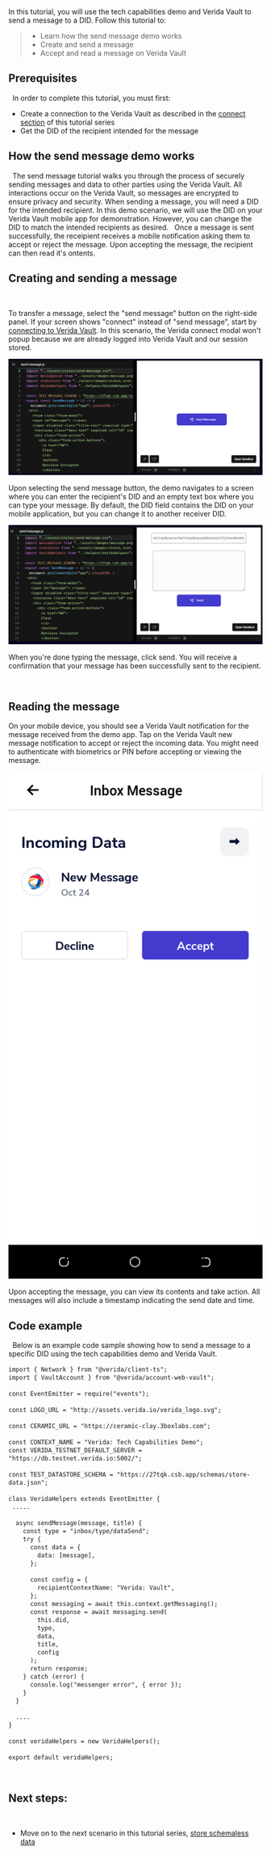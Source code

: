 In this tutorial, you will use the tech capabilities demo and Verida Vault to send a message to a DID. Follow this tutorial to:
&nbsp;
> * Learn how the send message demo works
> * Create and send a message
> * Accept and read a message on Verida Vault
&nbsp;

## Prerequisites
&nbsp;
In order to complete this tutorial, you must first:
&nbsp;
* Create a connection to the Verida Vault as described in the [connect section](./connect) of this tutorial series
* Get the DID of the recipient intended for the message
&nbsp;

## How the send message demo works
&nbsp;
The send message tutorial walks you through the process of securely sending messages and data to other parties using the Verida Vault. All interactions occur on the Verida Vault, so messages are encrypted to ensure privacy and security. When sending a message, you will need a DID for the intended recipient. In this demo scenario, we will use the DID on your Verida Vault mobile app for demonstration. However, you can change the DID to match the intended recipients as desired.
&nbsp;
Once a message is sent successfully, the receipient receives a mobile notification asking them to accept or reject the message. Upon accepting the message, the recipient can then read it's ontents. 
&nbsp;

## Creating and sending a message
&nbsp;

To transfer a message, select the "send message" button on the right-side panel. If your screen shows "connect" instead of "send message", start by [connecting to Verida Vault](./connect). In this scenario, the Verida connect modal won't popup because we are already logged into Verida Vault and our session stored. 

![Send message](./media/send-message.png)

Upon selecting the send message button, the demo navigates to a screen where you can enter the recipient's DID and an empty text box where you can type your message. By default, the DID field contains the DID on your mobile application, but you can change it to another receiver DID.

![Create message](./media/create-message.png)

When you're done typing the message, click send. You will receive a confirmation that your message has been successfully sent to the recipient.

&nbsp;
## Reading the message

On your mobile device, you should see a Verida Vault notification for the message received from the demo app. Tap on the Verida Vault new message notification to accept or reject the incoming data. You might need to authenticate with biometrics or PIN before accepting or viewing the message. 

![Accept or decline message](./media/accept-message.png)

Upon accepting the message, you can view its contents and take action. All messages will also include a timestamp indicating the send date and time.
&nbsp;
## Code example
&nbsp;
Below is an example code sample showing how to send a message to a specific DID using the tech capabilities demo and Verida Vault.
&nbsp;
```tsx
import { Network } from "@verida/client-ts";
import { VaultAccount } from "@verida/account-web-vault";

const EventEmitter = require("events");

const LOGO_URL = "http://assets.verida.io/verida_logo.svg";

const CERAMIC_URL = "https://ceramic-clay.3boxlabs.com";

const CONTEXT_NAME = "Verida: Tech Capabilities Demo";
const VERIDA_TESTNET_DEFAULT_SERVER = "https://db.testnet.verida.io:5002/";

const TEST_DATASTORE_SCHEMA = "https://27tqk.csb.app/schemas/store-data.json";

class VeridaHelpers extends EventEmitter {
 .....

  async sendMessage(message, title) {
    const type = "inbox/type/dataSend";
    try {
      const data = {
        data: [message],
      };

      const config = {
        recipientContextName: "Verida: Vault",
      };
      const messaging = await this.context.getMessaging();
      const response = await messaging.send(
        this.did,
        type,
        data,
        title,
        config
      );
      return response;
    } catch (error) {
      console.log("messenger error", { error });
    }
  }

  ....
}

const veridaHelpers = new VeridaHelpers();

export default veridaHelpers;
```


&nbsp;
## Next steps:
&nbsp;
* Move on to the next scenario in this tutorial series, [store schemaless data](./schemaless-data)